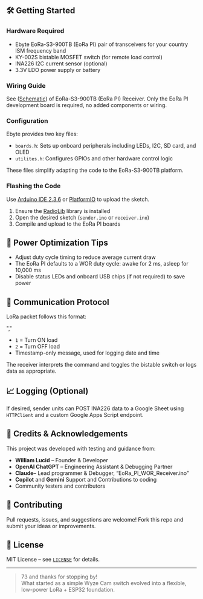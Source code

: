 ## 🛠️ Getting Started

### Hardware Required

- Ebyte EoRa-S3-900TB (EoRa PI) pair of transceivers for your country ISM frequency band
- KY-002S bistable MOSFET switch (for remote load control)
- INA226 I2C current sensor (optional)
- 3.3V LDO power supply or battery

### Wiring Guide

See ([Schematic](https://github.com/Tech500/EoRa-PI-Foundation/blob/main/EoRa-PI-Foundation%20--Receiver.png)) of EoRa-S3-900TB (EoRa PI) Receiver.  Only the EoRa PI development board is required, no added components or wiring. 

### Configuration

Ebyte provides two key files:
- `boards.h`: Sets up onboard peripherals including LEDs, I2C, SD card, and OLED
- `utilites.h`: Configures GPIOs and other hardware control logic

These files simplify adapting the code to the EoRa-S3-900TB platform.

### Flashing the Code

Use [Arduino IDE 2.3.6](https://www.arduino.cc/en/software) or [PlatformIO](https://platformio.org/) to upload the sketch.

1. Ensure the [RadioLib](https://github.com/jgromes/RadioLib) library is installed
2. Open the desired sketch (`sender.ino` or `receiver.ino`)
3. Compile and upload to the EoRa PI boards

## 🔋 Power Optimization Tips

- Adjust duty cycle timing to reduce average current draw
- The EoRa PI defaults to a WOR duty cycle: awake for 2 ms, asleep for 10,000 ms
- Disable status LEDs and onboard USB chips (if not required) to save power

## 📡 Communication Protocol

LoRa packet follows this format:

"<command>,<timestamp>"

- `1` = Turn ON load  
- `2` = Turn OFF load  
- Timestamp-only message, used for logging  date and time

The receiver interprets the command and toggles the bistable switch or logs data as appropriate.

## 📈 Logging (Optional)  

If desired, sender units can POST INA226 data to a Google Sheet using `HTTPClient` and a custom Google Apps Script endpoint.

## 🧠 Credits & Acknowledgements

This project was developed with testing and guidance from:
- **William Lucid** – Founder & Developer  
- **OpenAI ChatGPT** – Engineering Assistant & Debugging Partner
- **Claude**– Lead programmer & Debugger, “EoRa_PI_WOR_Receiver.ino”  
- **Copilot** and **Gemini** Support and Contributions to coding
- Community testers and contributors

## 🤝 Contributing

Pull requests, issues, and suggestions are welcome! Fork this repo and submit your ideas or improvements.

## 📜 License

MIT License – see [`LICENSE`](LICENSE) for details.

---

> 73 and thanks for stopping by!  
> What started as a simple Wyze Cam switch evolved into a flexible, low-power LoRa + ESP32 foundation.



